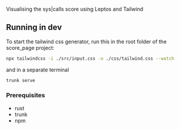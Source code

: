 Visualising the sys|calls score using Leptos and Tailwind

## Running in dev

To start the tailwind css generator, run this in the root folder of the score_page project:

```sh
npx tailwindcss -i ./src/input.css -o ./css/tailwind.css --watch
```

and in a separate terminal

```sh
trunk serve
```

### Prerequisites

- rust
- trunk
- npm
